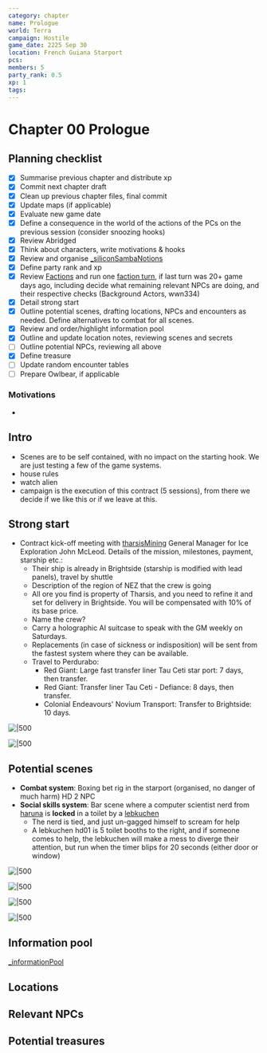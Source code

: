 ```yaml
---
category: chapter
name: Prologue
world: Terra
campaign: Hostile
game_date: 2225 Sep 30
location: French Guiana Starport
pcs: 
members: 5
party_rank: 0.5
xp: 1
tags: 
---
```


# Chapter 00 Prologue

## Planning checklist

- [x] Summarise previous chapter and distribute xp
- [x] Commit next chapter draft
- [x] Clean up previous chapter files, final commit
- [x] Update maps (if applicable)
- [x] Evaluate new game date
- [x] Define a consequence in the world of the actions of the PCs on the previous session (consider snoozing hooks)
- [x] Review Abridged
- [x] Think about characters, write motivations & hooks
- [x] Review and organise [_siliconSambaNotions](../_siliconSambaNotions.md)
- [x] Define party rank and xp
- [x] Review [Factions](../factions/_factionGame.md) and run one [faction turn](../../../rules/factionRules.md), if last turn was 20+ game days ago, including decide what remaining relevant NPCs are doing, and their respective checks (Background Actors, wwn334)
- [x] Detail strong start
- [x] Outline potential scenes, drafting locations, NPCs and encounters as needed. Define alternatives to combat for all scenes.
- [x] Review and order/highlight information pool
- [x] Outline and update location notes, reviewing scenes and secrets
- [ ] Outline potential NPCs, reviewing all above
- [x] Define treasure
- [ ] Update random encounter tables
- [ ] Prepare Owlbear, if applicable

### Motivations

- 

## Intro

- Scenes are to be self contained, with no impact on the starting hook. We are just testing a few of the game systems.
- house rules
- watch alien
- campaign is the execution of this contract (5 sessions), from there we decide if we like this or if we leave at this.

## Strong start

- Contract kick-off meeting with [tharsisMining](campaign/hostile/factions/tharsisMining.md) General Manager for Ice Exploration John McLeod. Details of the mission, milestones, payment, starship etc.:
	- Their ship is already in Brightside (starship is modified with lead panels), travel by shuttle
	- Description of the region of NEZ that the crew is going
	- All ore you find is property of Tharsis, and you need to refine it and set for delivery in Brightside. You will be compensated with 10% of its base price.
	- Name the crew?
	- Carry a holographic AI suitcase to speak with the GM weekly on Saturdays.
	- Replacements (in case of sickness or indisposition) will be sent from the fastest system where they can be available.
	- Travel to Perdurabo:
		- Red Giant: Large fast transfer liner Tau Ceti star port: 7 days, then transfer.
		- Red Giant: Transfer liner Tau Ceti - Defiance: 8 days, then transfer.
		- Colonial Endeavours' Novium Transport: Transfer to Brightside: 10 days.

![|500](https://i.imgur.com/ADyAQ5j.png)

![|500](https://i.imgur.com/csVt4tj.png)

## Potential scenes

- **Combat system**: Boxing bet rig in the starport (organised, no danger of much harm) HD 2 NPC
- **Social skills system**: Bar scene where a computer scientist nerd from [haruna](campaign/hostile/factions/haruna.md) is **locked** in a toilet by a [lebkuchen](campaign/hostile/factions/lebkuchen.md)
	- The nerd is tied, and just un-gagged himself to scream for help
	- A lebkuchen hd01 is 5 toilet booths to the right, and if someone comes to help, the lebkuchen will make a mess to diverge their attention, but run when the timer blips for 20 seconds (either door or window)

![|500](https://i.imgur.com/CNamW3h.png)

![|500](https://i.imgur.com/erkfQXX.jpg)

![|500](https://i.imgur.com/gqkfB7e.png)

![|500](https://i.imgur.com/qECedY1.png)


## Information pool

[_informationPool](campaign/hostile/_informationPool.md)


## Locations


## Relevant NPCs


## Potential treasures

